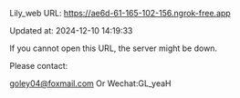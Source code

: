Lily_web URL: https://ae6d-61-165-102-156.ngrok-free.app

Updated at: 2024-12-10 14:19:33

If you cannot open this URL, the server might be down.

Please contact: 

goley04@foxmail.com Or Wechat:GL_yeaH